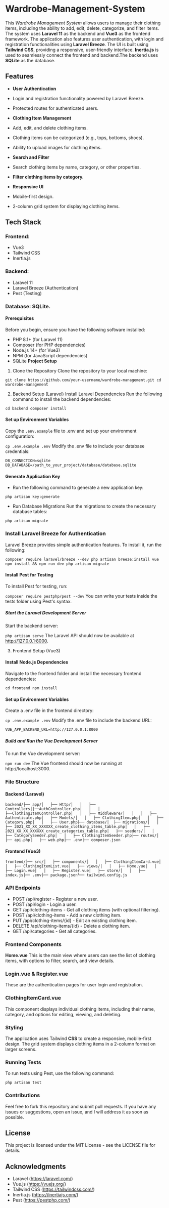 # Wardrobe-Management-System
This *Wardrobe Management System* allows users to manage their clothing items, including the ability to add, edit, delete, categorize, and filter items. The system uses **Laravel 11** as the backend and **Vue3** as the frontend framework. The application also features user authentication, with login and registration functionalities using **Laravel Breeze**. The UI is built using **Tailwind CSS**, providing a responsive, user-friendly interface. **Inertia.js** is used to seamlessly connect the frontend and backend.The backend uses **SQLite** as the database.

## Features
- **User Authentication**

- Login and registration functionality powered by Laravel Breeze.
- Protected routes for authenticated users.
- **Clothing Item Management**

- Add, edit, and delete clothing items.
- Clothing items can be categorized (e.g., tops, bottoms, shoes).
- Ability to upload images for clothing items.
- **Search and Filter**

- Search clothing items by name, category, or other properties.
- **Filter clothing items by category.**
- **Responsive UI**

- Mobile-first design.
- 2-column grid system for displaying clothing items.

## Tech Stack
### Frontend:
- Vue3
- Tailwind CSS
- Inertia.js
### Backend:
- Laravel 11
- Laravel Breeze (Authentication)
- Pest (Testing)
### Database: SQLite.
#### Prerequisites
Before you begin, ensure you have the following software installed:

- PHP 8.1+ (for Laravel 11)
- Composer (for PHP dependencies)
- Node.js 14+ (for Vue3)
- NPM (for JavaScript dependencies)
- SQLite
**Project Setup**
1. Clone the Repository
Clone the repository to your local machine:

 ```git clone https://github.com/your-username/wardrobe-management.git cd wardrobe-management ``` 

2. Backend Setup (Laravel)
Install Laravel Dependencies
Run the following command to install the backend dependencies:

```cd backend composer install```
#### Set up Environment Variables
Copy the ```.env.example``` file to .env and set up your environment configuration:

```cp .env.example .env```
Modify the .env file to include your database credentials:

```DB_CONNECTION=sqlite DB_DATABASE=/path_to_your_project/database/database.sqlite```

#### Generate Application Key
- Run the following command to generate a new application key:

```php artisan key:generate```
- Run Database Migrations Run the migrations to create the necessary database tables:

```php artisan migrate```

### Install Laravel Breeze for Authentication
Laravel Breeze provides simple authentication features. To install it, run the following:

```composer require laravel/breeze --dev php artisan breeze:install vue npm install && npm run dev php artisan migrate ```

#### Install Pest for Testing
To install Pest for testing, run:

```composer require pestphp/pest --dev```
You can write your tests inside the tests folder using Pest's syntax.

##### Start the Laravel Development Server
Start the backend server:

```php artisan serve```
The Laravel API should now be available at http://127.0.0.1:8000.

3. Frontend Setup (Vue3)
#### Install Node.js Dependencies
Navigate to the frontend folder and install the necessary frontend dependencies:

```cd frontend npm install```
#### Set up Environment Variables
Create a .env file in the frontend directory:

```cp .env.example .env```
Modify the .env file to include the backend URL:

```VUE_APP_BACKEND_URL=http://127.0.0.1:8000```
##### Build and Run the Vue Development Server
To run the Vue development server:

```npm run dev```
The Vue frontend should now be running at http://localhost:3000.

### File Structure
#### Backend (Laravel)
```backend/├── app/│   ├── Http/│   │   ├── Controllers││──AuthController.php│   │   │  ├──ClothingItemController.php│   │   ├── Middleware/│   │   │   ├── Authenticate.php│   ├── Models/│   │   ├── ClothingItem.php│   │   ├── Category.php│   │   ├── User.php├── database/│  ├── migrations/│   │   ├── 2021_XX_XX_XXXXXX_create_clothing_items_table.php│   │   ├── 2021_XX_XX_XXXXXX_create_categories_table.php│   ├── seeders/│   │   ├── CategorySeeder.php│   │   ├── ClothingItemSeeder.php├── routes/│   ├── api.php│   ├── web.php├── .env├── composer.json```
#### Frontend (Vue3)
```frontend/├── src/│   ├── components/│   │   ├── ClothingItemCard.vue│   │   ├── ClothingItemList.vue│   ├── views/│   │   ├── Home.vue│   │   ├── Login.vue│   │   ├── Register.vue│   ├── store/│   │   ├── index.js├── .env├── package.json└── tailwind.config.js```
### API Endpoints
- POST /api/register - Register a new user.
- POST /api/login - Login a user.
- GET /api/clothing-items - Get all clothing items (with optional filtering).
- POST /api/clothing-items - Add a new clothing item.
- PUT /api/clothing-items/{id} - Edit an existing clothing item.
- DELETE /api/clothing-items/{id} - Delete a clothing item.
- GET /api/categories - Get all categories.
### Frontend Components
**Home.vue**
This is the main view where users can see the list of clothing items, with options to filter, search, and view details.

### Login.vue & Register.vue
These are the authentication pages for user login and registration.

### ClothingItemCard.vue
This component displays individual clothing items, including their name, category, and options for editing, viewing, and deleting.

### Styling
The application uses Tailwind **CSS** to create a responsive, mobile-first design. The grid system displays clothing items in a 2-column format on larger screens.

### Running Tests
To run tests using Pest, use the following command:

``` php artisan test ```

### Contributions
Feel free to fork this repository and submit pull requests. If you have any issues or suggestions, open an issue, and I will address it as soon as possible.

## License
This project is licensed under the MIT License - see the LICENSE file for details.

## Acknowledgments
- Laravel (https://laravel.com/)
- Vue.js (https://vuejs.org/)
- Tailwind CSS (https://tailwindcss.com/)
- Inertia.js (https://inertiajs.com/)
- Pest (https://pestphp.com/)

